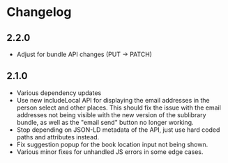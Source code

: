 # Changelog

## 2.2.0

* Adjust for bundle API changes (PUT -> PATCH)

## 2.1.0

* Various dependency updates
* Use new includeLocal API for displaying the email addresses in the person
  select and other places. This should fix the issue with the email addresses
  not being visible with the new version of the sublibrary bundle, as well as
  the "email send" button no longer working.
* Stop depending on JSON-LD metadata of the API, just use hard coded paths and
  attributes instead.
* Fix suggestion popup for the book location input not being shown.
* Various minor fixes for unhandled JS errors in some edge cases.
